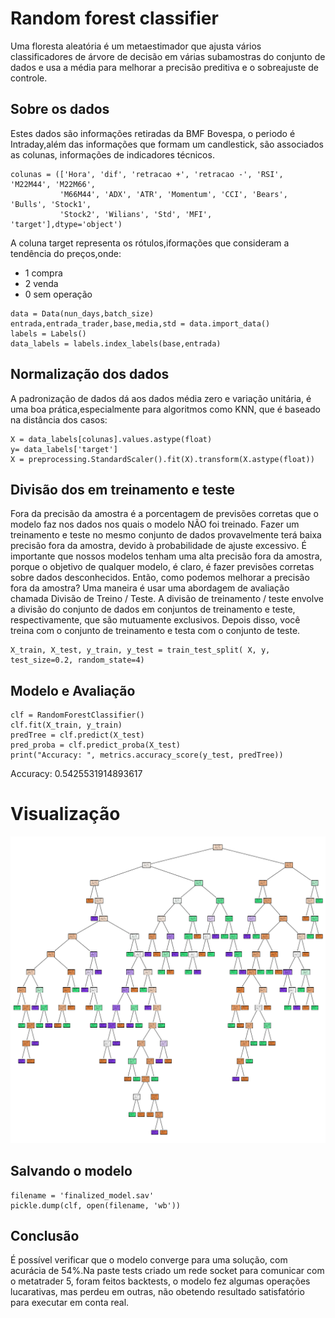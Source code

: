 # Random forest classifier

Uma floresta aleatória é um metaestimador que ajusta vários classificadores de árvore de decisão em várias subamostras do conjunto de dados e usa a média para melhorar a precisão preditiva e o sobreajuste de controle.

## Sobre os dados
Estes dados são informações retiradas da BMF Bovespa, o periodo é Intraday,além das informações que formam um candlestick, são associados as colunas, informações de indicadores técnicos.
```
colunas = (['Hora', 'dif', 'retracao +', 'retracao -', 'RSI', 'M22M44', 'M22M66',
           'M66M44', 'ADX', 'ATR', 'Momentum', 'CCI', 'Bears', 'Bulls', 'Stock1',
           'Stock2', 'Wilians', 'Std', 'MFI', 'target'],dtype='object')
```
A coluna target representa os rótulos,iformações que consideram a tendência do preços,onde:
  - 1 compra
  - 2 venda
  - 0 sem operação
```
data = Data(nun_days,batch_size)
entrada,entrada_trader,base,media,std = data.import_data()
labels = Labels()
data_labels = labels.index_labels(base,entrada)
```
## Normalização dos dados
A padronização de dados dá aos dados média zero e variação unitária, é uma boa prática,especialmente para algoritmos como KNN, que é baseado na distância dos casos:
```
X = data_labels[colunas].values.astype(float)
y= data_labels['target']
X = preprocessing.StandardScaler().fit(X).transform(X.astype(float))
```
## Divisão dos em treinamento e teste
Fora da precisão da amostra é a porcentagem de previsões corretas que o modelo faz nos dados nos quais o modelo NÃO foi treinado. Fazer um treinamento e teste no mesmo conjunto de dados provavelmente terá baixa precisão fora da amostra, devido à probabilidade de ajuste excessivo.
É importante que nossos modelos tenham uma alta precisão fora da amostra, porque o objetivo de qualquer modelo, é claro, é fazer previsões corretas sobre dados desconhecidos. Então, como podemos melhorar a precisão fora da amostra? Uma maneira é usar uma abordagem de avaliação chamada Divisão de Treino / Teste. A divisão de treinamento / teste envolve a divisão do conjunto de dados em conjuntos de treinamento e teste, respectivamente, que são mutuamente exclusivos. Depois disso, você treina com o conjunto de treinamento e testa com o conjunto de teste.
```
X_train, X_test, y_train, y_test = train_test_split( X, y, test_size=0.2, random_state=4)
```
## Modelo e Avaliação
```
clf = RandomForestClassifier()
clf.fit(X_train, y_train)
predTree = clf.predict(X_test)
pred_proba = clf.predict_proba(X_test)
print("Accuracy: ", metrics.accuracy_score(y_test, predTree))
```
Accuracy:  0.5425531914893617
# Visualização
![alt text](https://github.com/MilianoJunior/IBM-AI-Engineering/blob/master/Random%20Florest%20Classifier/imagens/Figure%202021-02-01%20104645.png?raw=true)
## Salvando o modelo
```
filename = 'finalized_model.sav'
pickle.dump(clf, open(filename, 'wb'))
```
## Conclusão

É possível verificar que o modelo converge para uma solução, com acurácia de 54%.Na paste tests criado um rede socket para
comunicar com o metatrader 5, foram feitos backtests, o modelo fez algumas operações lucarativas, mas perdeu em outras, 
não obetendo resultado satisfatório para executar em conta real.

